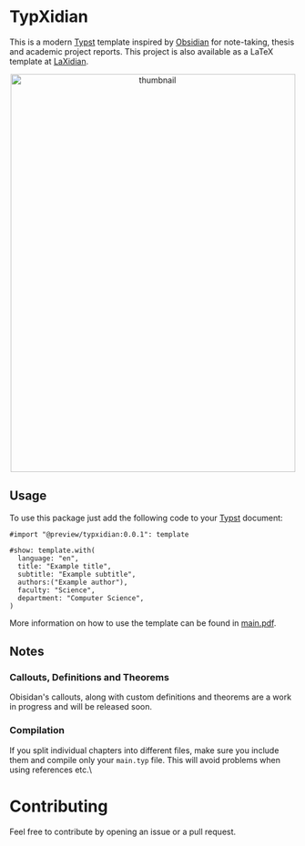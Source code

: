 # TypXidian

This is a modern [Typst](https://github.com/typst/typst) template inspired by [Obsidian](https://obsidian.md/) for note-taking, thesis and academic project reports.
This project is also available as a LaTeX template at [LaXidian](https://github.com/robertodr01/LaXidiaN). 

<div align="center">
  <img align="center" width="500" height="700" alt="thumbnail" src="https://github.com/user-attachments/assets/4c81e2a4-e645-46b8-a6ac-5ad60e73936a" />
</div>


## Usage

To use this package just add the following code to your [Typst](https://github.com/typst/typst) document:

```typst
#import "@preview/typxidian:0.0.1": template

#show: template.with(
  language: "en",
  title: "Example title",
  subtitle: "Example subtitle",
  authors:("Example author"),
  faculty: "Science",
  department: "Computer Science",
)
```

More information on how to use the template can be found in [main.pdf]([https://github.com/angelonazzaro/typxidian](https://github.com/angelonazzaro/typxidian/blob/main/main.pdf)).

## Notes

### Callouts, Definitions and Theorems

Obisidan's callouts, along with custom definitions and theorems are a work in progress and will be released soon.

### Compilation
If you split individual chapters into different files, make sure you include them and compile only your `main.typ` file. This will avoid problems when using references etc.\

# Contributing

Feel free to contribute by opening an issue or a pull request.
